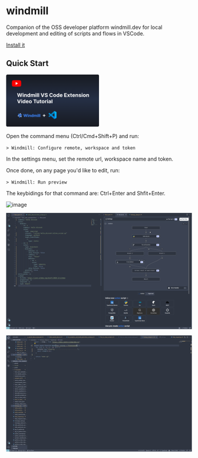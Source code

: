 # windmill

Companion of the OSS developer platform windmill.dev for local development and
editing of scripts and flows in VSCode.

[Install it](https://marketplace.visualstudio.com/items?itemName=windmill-labs.windmill)

## Quick Start

<a href="https://www.youtube.com/watch?v=aSOF6AzyDr8">
    <img src="./youtube_thumbnailvscode.png" alt="Watch the video" width="50%">
</a>

Open the command menu (Ctrl/Cmd+Shift+P) and run:

`> Windmill: Configure remote, workspace and token`

In the settings menu, set the remote url, workspace name and token.

Once done, on any page you'd like to edit, run:

`> Windmill: Run preview`

The keybidings for that command are: Ctrl+Enter and Shfit+Enter.

![image](https://github.com/windmill-labs/windmill-vscode/assets/275584/5c6137bf-c56d-46e5-ba72-2fd5806ce0dc)

![image](./flows.png)

![demo](./demo.gif)
